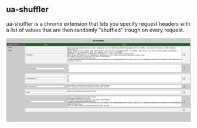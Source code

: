 ## ua-shuffler

ua-shuffler is a chrome extension that lets you specify request headers with a list of values that are then randomly "shuffled" trough on every request.

![screenshot](screenshot.png)